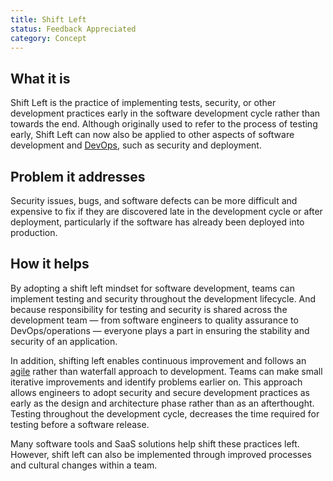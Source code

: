 ```yaml
---
title: Shift Left
status: Feedback Appreciated
category: Concept
---
```


## What it is
Shift Left is the practice of implementing tests, security, or other development practices early in the software development cycle rather than towards the end. Although originally used to refer to the process of testing early, Shift Left can now also be applied to other aspects of software development and [DevOps](https://glossary.cncf.io/devops/), such as security and deployment. 

## Problem it addresses
Security issues, bugs, and software defects can be more difficult and expensive to fix if they are discovered late in the development cycle or after deployment, particularly if the software has already been deployed into production. 

## How it helps
By adopting a shift left mindset for software development, teams can implement testing and security throughout the development lifecycle. And because responsibility for testing and security is shared across the development team — from software engineers to quality assurance to DevOps/operations — everyone plays a part in ensuring the stability and security of an application. 

In addition, shifting left enables continuous improvement and follows an [agile](https://glossary.cncf.io/agile_software_development/) rather than waterfall approach to development. Teams can make small iterative improvements and identify problems earlier on. This approach allows engineers to adopt security and secure development practices as early as the design and architecture phase rather than as an afterthought. Testing throughout the development cycle, decreases the time required for testing before a software release. 

Many software tools and SaaS solutions help shift these practices left. However, shift left can also be implemented through improved processes and cultural changes within a team.
